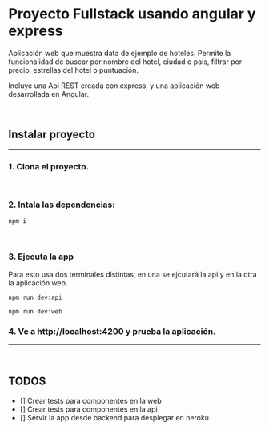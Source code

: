 # Proyecto Fullstack usando angular y express

Aplicación web que muestra data de ejemplo de hoteles. Permite la funcionalidad de buscar por nombre del hotel, ciudad o país, filtrar por precio, estrellas del hotel o
puntuación.

Incluye una Api REST creada con express, y una aplicación web desarrollada en Angular.

&nbsp;

## Instalar proyecto

---

### 1. Clona el proyecto.

&nbsp;

### 2. Intala las dependencias:

```
npm i
```

&nbsp;

### 3. Ejecuta la app

Para esto usa dos terminales distintas, en una se ejcutará la api y en la otra la aplicación web.

```
npm run dev:api
```

```
npm run dev:web
```

### 4. Ve a http://localhost:4200 y prueba la aplicación.

---

&nbsp;

## TODOS

- [] Crear tests para componentes en la web
- [] Crear tests para componentes en la api
- [] Servir la app desde backend para desplegar en heroku.

